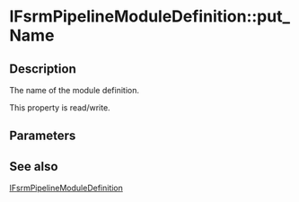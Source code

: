 # IFsrmPipelineModuleDefinition::put_Name

## Description

The name of the module definition.

This property is read/write.

## Parameters

## See also

[IFsrmPipelineModuleDefinition](https://learn.microsoft.com/previous-versions/windows/desktop/api/fsrmpipeline/nn-fsrmpipeline-ifsrmpipelinemoduledefinition)